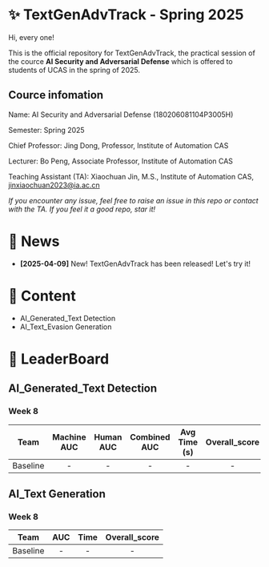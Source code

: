 # ✨ TextGenAdvTrack - Spring 2025
Hi, every one! 

This is the official repository for TextGenAdvTrack, the practical session of the cource **AI Security and Adversarial Defense** which is offered to students of UCAS in the spring of 2025.

## Cource infomation

Name: AI Security and Adversarial Defense (180206081104P3005H)

Semester: Spring 2025

Chief Professor: Jing Dong, Professor, Institute of Automation CAS

Lecturer: Bo Peng, Associate Professor, Institute of Automation CAS

Teaching Assistant (TA): Xiaochuan Jin, M.S., Institute of Automation CAS, jinxiaochuan2023@ia.ac.cn

*If you encounter any issue, feel free to raise an issue in this repo or contact with the TA.*
*If you feel it a good repo, star it!*

# 📣 News
- **[2025-04-09]** New! TextGenAdvTrack has been released! Let's try it! 


# 📜 Content
- AI_Generated_Text Detection
- AI_Text_Evasion Generation


# 🥇 LeaderBoard
## AI_Generated_Text Detection

### Week 8
|Team | Machine AUC | Human AUC | Combined AUC | Avg Time (s) | Overall_score |
|:-----:|:----:|:------:|:----:|:------:|:----:|
|Baseline| - | - | - | - | - | - |


## AI_Text Generation
### Week 8
|Team | AUC | Time | Overall_score
|:-----:|:----:|:------:|:------:|
|Baseline| - | - |- |



